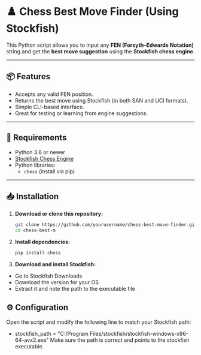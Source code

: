 # ♟️ Chess Best Move Finder (Using Stockfish)

This Python script allows you to input any **FEN (Forsyth–Edwards Notation)** string and get the **best move suggestion** using the **Stockfish chess engine**.

---

## 📦 Features

- Accepts any valid FEN position.
- Returns the best move using Stockfish (in both SAN and UCI formats).
- Simple CLI-based interface.
- Great for testing or learning from engine suggestions.

---

## 🚀 Requirements

- Python 3.6 or newer  
- [Stockfish Chess Engine](https://stockfishchess.org/download/)
- Python libraries:
  - `chess` (install via pip)

---

## 📥 Installation

1. **Download or clone this repository:**

   ```bash
   git clone https://github.com/yourusername/chess-best-move-finder.git
   cd chess-best-m

2. **Install dependencies:**
   ```bash
   pip install chess
3. **Download and install Stockfish:**
- Go to Stockfish Downloads
- Download the version for your OS
- Extract it and note the path to the executable file
## ⚙️ Configuration
Open the script and modify the following line to match your Stockfish path:
- stockfish_path = "C:/Program Files/stockfish/stockfish-windows-x86-64-avx2.exe"
Make sure the path is correct and points to the stockfish executable.
   
